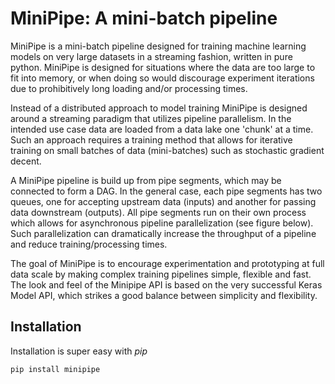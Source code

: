 # MiniPipe: A mini-batch pipeline

MiniPipe is a mini-batch pipeline designed for training machine learning models on very large datasets in a streaming
fashion, written in pure python. MiniPipe is designed for situations where the data are too large to fit into memory,
or when doing so would discourage experiment iterations due to prohibitively long loading and/or processing times.

Instead of a distributed approach to model training MiniPipe is designed around a streaming paradigm that utilizes 
pipeline parallelism. In the intended use case data are loaded from a data lake one 'chunk' at a time. Such an approach 
requires a training method that allows for iterative training on small batches of data (mini-batches) such as 
stochastic gradient decent.

A MiniPipe pipeline is build up from pipe segments, which may be connected to form a DAG. In the general case, each
pipe segments has two queues, one for accepting upstream data (inputs) and another for passing data downstream (outputs).
All pipe segments run on their own process which allows for asynchronous pipeline parallelization (see figure below).
Such parallelization can dramatically increase the throughput of a pipeline and reduce training/processing times.

The goal of MiniPipe is to encourage experimentation and prototyping at full data scale by making complex training
pipelines simple, flexible and fast. The look and feel of the Minipipe API is based on the very successful Keras Model
API, which strikes a good balance between simplicity and flexibility.



## Installation
Installation is super easy with *pip*
```sh
pip install minipipe
```